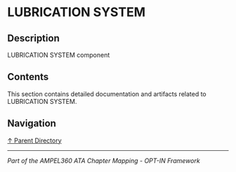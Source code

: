 # LUBRICATION SYSTEM

## Description

LUBRICATION SYSTEM component

## Contents

This section contains detailed documentation and artifacts related to LUBRICATION SYSTEM.

## Navigation

[↑ Parent Directory](../README.md)

---

*Part of the AMPEL360 ATA Chapter Mapping - OPT-IN Framework*

